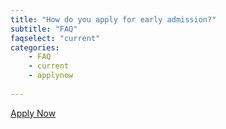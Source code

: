 ```yaml
---
title: "How do you apply for early admission?"
subtitle: "FAQ"
faqselect: "current"
categories:
    - FAQ
    - current
    - applynow
    
---
```

<a href="https://app.semoadmissions.org/?_sp=66d2fcbf-b482-4b52-a0f0-db49197406c8.1634057738901 " target="blank"> Apply Now</a>